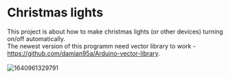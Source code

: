 # Christmas lights

This project is about how to make christmas lights (or other devices) turning on/off automatically.\
The newest version of this programm need vector library to work - https://github.com/damian95a/Arduino-vector-library.
\
\
![1640961329791](https://user-images.githubusercontent.com/79938517/147828988-128335fd-c6b5-4211-b972-8eed73cbf561.jpg)
